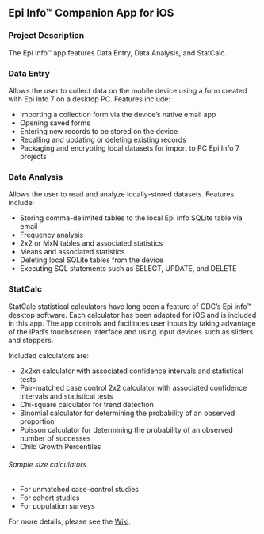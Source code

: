 ## Epi Info™ Companion App for iOS
### Project Description
The Epi Info™ app features Data Entry, Data Analysis, and StatCalc.

### Data Entry
Allows the user to collect data on the mobile device using a form created with Epi Info 7 on a desktop PC. Features include:

* Importing a collection form via the device’s native email app
* Opening saved forms
* Entering new records to be stored on the device
* Recalling and updating or deleting existing records
* Packaging and encrypting local datasets for import to PC Epi Info 7 projects

### Data Analysis
Allows the user to read and analyze locally-stored datasets. Features include:

* Storing comma-delimited tables to the local Epi Info SQLite table via email
* Frequency analysis
* 2x2 or MxN tables and associated statistics
* Means and associated statistics
* Deleting local SQLite tables from the device
* Executing SQL statements such as SELECT, UPDATE, and DELETE

### StatCalc
StatCalc statistical calculators have long been a feature of CDC’s Epi info™ desktop software. Each calculator has been adapted for iOS and is included in this app. The app controls and facilitates user inputs by taking advantage of the iPad’s touchscreen interface and using input devices such as sliders and steppers.

Included calculators are:

* 2x2xn calculator with associated confidence intervals and statistical tests
* Pair-matched case control 2x2 calculator with associated confidence intervals and statistical tests
* Chi-square calculator for trend detection
* Binomial calculator for determining the probability of an observed proportion
* Poisson calculator for determining the probability of an observed number of successes
* Child Growth Percentiles
###### Sample size calculators
* For unmatched case-control studies
* For cohort studies
* For population surveys

For more details, please see the <a href="https://github.com/Epi-Info/Epi-Info-iOS/wiki">Wiki</a>.
